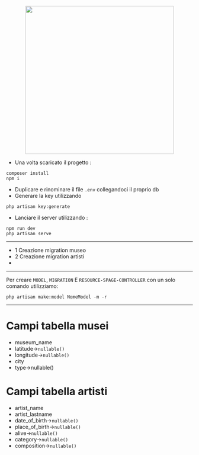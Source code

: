 <p align="center"><a href="https://laravel.com" target="_blank"><img src="https://raw.githubusercontent.com/laravel/art/master/logo-lockup/5%20SVG/2%20CMYK/1%20Full%20Color/laravel-logolockup-cmyk-red.svg" width="400"></a></p>

- Una volta scaricato il progetto : 
```
composer install
npm i
```
- Duplicare e rinominare il file `.env` collegandoci il proprio db
- Generare la key utilizzando 
```
php artisan key:generate
```
- Lanciare il server utilizzando : 
```
npm run dev
php artisan serve
```
---

- 1 Creazione migration museo 
- 2 Creazione migration artisti
- 

---
Per creare `MODEL`,  `MIGRATION` E `RESOURCE-SPAGE-CONTROLLER`  con un solo comando utilizziamo:
```
php artisan make:model NomeModel -m -r
```
---
# Campi tabella musei
- museum_name
- latitude->`nullable()`
- longitude->`nullable()`
- city
- type->nullable()

# Campi tabella artisti 
- artist_name
- artist_lastname
- date_of_birth->`nullable()`
- place_of_birth->`nullable()`
- alive->`nullable()`
- category->`nullable()`
- composition->`nullable()`
